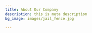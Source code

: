 ```yaml
---
title: About Our Company
description: this is meta description
bg_image: images/jail_fence.jpg

---
```

